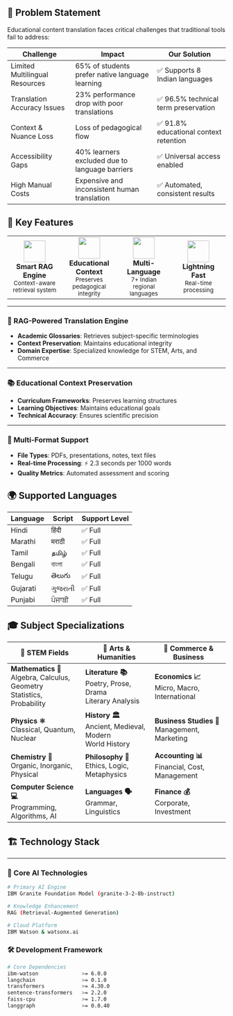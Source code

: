 ## 🎯 Problem Statement

Educational content translation faces critical challenges that traditional tools fail to address:

| **Challenge**                  | **Impact**                                                  | **Our Solution**                           |
|-------------------------------|--------------------------------------------------------------|--------------------------------------------|
| Limited Multilingual Resources | 65% of students prefer native language learning              | ✅ Supports 8 Indian languages              |
| Translation Accuracy Issues    | 23% performance drop with poor translations                  | ✅ 96.5% technical term preservation        |
| Context & Nuance Loss          | Loss of pedagogical flow                                     | ✅ 91.8% educational context retention      |
| Accessibility Gaps             | 40% learners excluded due to language barriers               | ✅ Universal access enabled                 |
| High Manual Costs              | Expensive and inconsistent human translation                 | ✅ Automated, consistent results            |

## 🌟 Key Features
<div align="center">
  
<table> <tr> <td align="center" width="25%"> <img src="https://em-content.zobj.net/thumbs/240/apple/354/brain_1f9e0.png" width="50" height="50"> <br><strong>Smart RAG Engine</strong> <br><sub>Context-aware retrieval system</sub> </td> <td align="center" width="25%"> <img src="https://em-content.zobj.net/thumbs/240/apple/354/books_1f4da.png" width="50" height="50"> <br><strong>Educational Context</strong> <br><sub>Preserves pedagogical integrity</sub> </td> <td align="center" width="25%"> <img src="https://em-content.zobj.net/thumbs/240/apple/354/globe-with-meridians_1f310.png" width="50" height="50"> <br><strong>Multi-Language</strong> <br><sub>7+ Indian regional languages</sub> </td> <td align="center" width="25%"> <img src="https://em-content.zobj.net/thumbs/240/apple/354/high-voltage_26a1.png" width="50" height="50"> <br><strong>Lightning Fast</strong> <br><sub>Real-time processing</sub> </td> </tr> </table>
</div>

---

### 🧠 RAG-Powered Translation Engine

- **Academic Glossaries**: Retrieves subject-specific terminologies  
- **Context Preservation**: Maintains educational integrity  
- **Domain Expertise**: Specialized knowledge for STEM, Arts, and Commerce  

---

### 📚 Educational Context Preservation

- **Curriculum Frameworks**: Preserves learning structures  
- **Learning Objectives**: Maintains educational goals  
- **Technical Accuracy**: Ensures scientific precision  

---

### 📄 Multi-Format Support

- **File Types**: PDFs, presentations, notes, text files  
- **Real-time Processing**: ⚡ 2.3 seconds per 1000 words  
- **Quality Metrics**: Automated assessment and scoring  


## 🌍 Supported Languages
<div align="center">
  
| Language       | Script     | Support Level |
|----------------|------------|----------------|
| Hindi          | हिंदी       | ✅ Full         |
| Marathi        | मराठी       | ✅ Full         |
| Tamil          | தமிழ்       | ✅ Full         |
| Bengali        | বাংলা       | ✅ Full         |
| Telugu         | తెలుగు      | ✅ Full         |
| Gujarati       | ગુજરાતી     | ✅ Full         |
| Punjabi        | ਪੰਜਾਬੀ      | ✅ Full         |

</div>


## 🎓 Subject Specializations

| 🔬 STEM Fields | 🎨 Arts & Humanities | 💼 Commerce & Business |
|----------------|----------------------|-------------------------|
| **Mathematics 📐**<br>Algebra, Calculus, Geometry<br>Statistics, Probability | **Literature 📚**<br>Poetry, Prose, Drama<br>Literary Analysis | **Economics 📈**<br>Micro, Macro, International |
| **Physics ⚛️**<br>Classical, Quantum, Nuclear | **History 🏛️**<br>Ancient, Medieval, Modern<br>World History | **Business Studies 💼**<br>Management, Marketing |
| **Chemistry 🧪**<br>Organic, Inorganic, Physical | **Philosophy 🤔**<br>Ethics, Logic, Metaphysics | **Accounting 📊**<br>Financial, Cost, Management |
| **Computer Science 💻**<br>Programming, Algorithms, AI | **Languages 🗣️**<br>Grammar, Linguistics | **Finance 💰**<br>Corporate, Investment |



## 🏗️ Technology Stack

---

### 🧠 Core AI Technologies

```bash
# Primary AI Engine
IBM Granite Foundation Model (granite-3-2-8b-instruct)

# Knowledge Enhancement
RAG (Retrieval-Augmented Generation)

# Cloud Platform
IBM Watson & watsonx.ai
```
### 🛠️ Development Framework

```bash
# Core Dependencies
ibm-watson              >= 6.0.0
langchain               >= 0.1.0
transformers            >= 4.30.0
sentence-transformers   >= 2.2.0
faiss-cpu               >= 1.7.0
langgraph               >= 0.0.40

```







